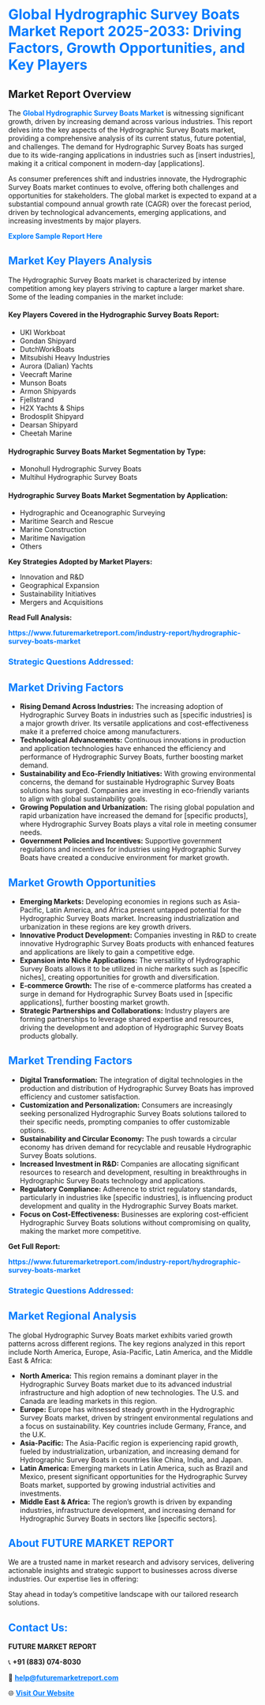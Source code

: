 <h1 style="color: #007BFF;">Global Hydrographic Survey Boats Market Report 2025-2033: Driving Factors, Growth Opportunities, and Key Players</h1>

<section id="overview">
<h2>Market Report Overview</h2>
<p>The <a href="https://www.futuremarketreport.com/industry-report/hydrographic-survey-boats-market" style="color: #007BFF; text-decoration: none;"><strong>Global Hydrographic Survey Boats Market</strong></a> is witnessing significant growth, driven by increasing demand across various industries. This report delves into the key aspects of the Hydrographic Survey Boats market, providing a comprehensive analysis of its current status, future potential, and challenges. The demand for Hydrographic Survey Boats has surged due to its wide-ranging applications in industries such as [insert industries], making it a critical component in modern-day [applications].</p>
<p>As consumer preferences shift and industries innovate, the Hydrographic Survey Boats market continues to evolve, offering both challenges and opportunities for stakeholders. The global market is expected to expand at a substantial compound annual growth rate (CAGR) over the forecast period, driven by technological advancements, emerging applications, and increasing investments by major players.</p>
</section>

<section id="overview">
<p><a href="https://www.futuremarketreport.com/request-sample/reportId=107109" style="color: #007BFF; text-decoration: none;"><strong>Explore Sample Report Here</strong></a></p>
</section>

<section id="key-players">
<h2 style="color: #007BFF;">Market Key Players Analysis</h2>
<p>The Hydrographic Survey Boats market is characterized by intense competition among key players striving to capture a larger market share. Some of the leading companies in the market include:</p>
<h4>Key Players Covered in the Hydrographic Survey Boats Report:</h4>
<ul><li>UKI Workboat</li><li>Gondan Shipyard</li><li>DutchWorkBoats</li><li>Mitsubishi Heavy Industries</li><li>Aurora (Dalian) Yachts</li><li>Veecraft Marine</li><li>Munson Boats</li><li>Armon Shipyards</li><li>Fjellstrand</li><li>H2X Yachts &amp; Ships</li><li>Brodosplit Shipyard</li><li>Dearsan Shipyard</li><li>Cheetah Marine</li></ul>
<h4>Hydrographic Survey Boats Market Segmentation by Type:</h4>
<ul><li>Monohull Hydrographic Survey Boats</li><li>Multihul Hydrographic Survey Boats</li></ul>

<h4>Hydrographic Survey Boats Market Segmentation by Application:</h4>
<ul><li>Hydrographic and Oceanographic Surveying</li><li>Maritime Search and Rescue</li><li>Marine Construction</li><li>Maritime Navigation</li><li>Others</li></ul>
<p><strong>Key Strategies Adopted by Market Players:</strong></p>
<ul>
<li>Innovation and R&D</li>
<li>Geographical Expansion</li>
<li>Sustainability Initiatives</li>
<li>Mergers and Acquisitions</li>
</ul>
</section>

<section>
<p><strong>Read Full Analysis: </strong></p><a href="https://www.futuremarketreport.com/industry-report/hydrographic-survey-boats-market" style="color: #007BFF; text-decoration: none;"><strong>https://www.futuremarketreport.com/industry-report/hydrographic-survey-boats-market</strong></a>
<h3 style="color: #007BFF;">Strategic Questions Addressed:</h3>
</section>

<section id="driving-factors">
<h2 style="color: #007BFF;">Market Driving Factors</h2>
<ul>
<li><strong>Rising Demand Across Industries:</strong> The increasing adoption of Hydrographic Survey Boats in industries such as [specific industries] is a major growth driver. Its versatile applications and cost-effectiveness make it a preferred choice among manufacturers.</li>
<li><strong>Technological Advancements:</strong> Continuous innovations in production and application technologies have enhanced the efficiency and performance of Hydrographic Survey Boats, further boosting market demand.</li>
<li><strong>Sustainability and Eco-Friendly Initiatives:</strong> With growing environmental concerns, the demand for sustainable Hydrographic Survey Boats solutions has surged. Companies are investing in eco-friendly variants to align with global sustainability goals.</li>
<li><strong>Growing Population and Urbanization:</strong> The rising global population and rapid urbanization have increased the demand for [specific products], where Hydrographic Survey Boats plays a vital role in meeting consumer needs.</li>
<li><strong>Government Policies and Incentives:</strong> Supportive government regulations and incentives for industries using Hydrographic Survey Boats have created a conducive environment for market growth.</li>
</ul>
</section>

<section id="growth-opportunities">
<h2 style="color: #007BFF;">Market Growth Opportunities</h2>
<ul>
<li><strong>Emerging Markets:</strong> Developing economies in regions such as Asia-Pacific, Latin America, and Africa present untapped potential for the Hydrographic Survey Boats market. Increasing industrialization and urbanization in these regions are key growth drivers.</li>
<li><strong>Innovative Product Development:</strong> Companies investing in R&D to create innovative Hydrographic Survey Boats products with enhanced features and applications are likely to gain a competitive edge.</li>
<li><strong>Expansion into Niche Applications:</strong> The versatility of Hydrographic Survey Boats allows it to be utilized in niche markets such as [specific niches], creating opportunities for growth and diversification.</li>
<li><strong>E-commerce Growth:</strong> The rise of e-commerce platforms has created a surge in demand for Hydrographic Survey Boats used in [specific applications], further boosting market growth.</li>
<li><strong>Strategic Partnerships and Collaborations:</strong> Industry players are forming partnerships to leverage shared expertise and resources, driving the development and adoption of Hydrographic Survey Boats products globally.</li>
</ul>
</section>

<section id="trending-factors">
<h2 style="color: #007BFF;">Market Trending Factors</h2>
<ul>
<li><strong>Digital Transformation:</strong> The integration of digital technologies in the production and distribution of Hydrographic Survey Boats has improved efficiency and customer satisfaction.</li>
<li><strong>Customization and Personalization:</strong> Consumers are increasingly seeking personalized Hydrographic Survey Boats solutions tailored to their specific needs, prompting companies to offer customizable options.</li>
<li><strong>Sustainability and Circular Economy:</strong> The push towards a circular economy has driven demand for recyclable and reusable Hydrographic Survey Boats solutions.</li>
<li><strong>Increased Investment in R&D:</strong> Companies are allocating significant resources to research and development, resulting in breakthroughs in Hydrographic Survey Boats technology and applications.</li>
<li><strong>Regulatory Compliance:</strong> Adherence to strict regulatory standards, particularly in industries like [specific industries], is influencing product development and quality in the Hydrographic Survey Boats market.</li>
<li><strong>Focus on Cost-Effectiveness:</strong> Businesses are exploring cost-efficient Hydrographic Survey Boats solutions without compromising on quality, making the market more competitive.</li>
</ul>
</section>

<section>
<p><strong>Get Full Report: </strong></p><a href="https://www.futuremarketreport.com/industry-report/hydrographic-survey-boats-market" style="color: #007BFF; text-decoration: none;"><strong>https://www.futuremarketreport.com/industry-report/hydrographic-survey-boats-market</strong></a>
<h3 style="color: #007BFF;">Strategic Questions Addressed:</h3>
</section>


<section id="regional-analysis">
<h2 style="color: #007BFF;">Market Regional Analysis</h2>
<p>The global Hydrographic Survey Boats market exhibits varied growth patterns across different regions. The key regions analyzed in this report include North America, Europe, Asia-Pacific, Latin America, and the Middle East & Africa:</p>
<ul>
<li><strong>North America:</strong> This region remains a dominant player in the Hydrographic Survey Boats market due to its advanced industrial infrastructure and high adoption of new technologies. The U.S. and Canada are leading markets in this region.</li>
<li><strong>Europe:</strong> Europe has witnessed steady growth in the Hydrographic Survey Boats market, driven by stringent environmental regulations and a focus on sustainability. Key countries include Germany, France, and the U.K.</li>
<li><strong>Asia-Pacific:</strong> The Asia-Pacific region is experiencing rapid growth, fueled by industrialization, urbanization, and increasing demand for Hydrographic Survey Boats in countries like China, India, and Japan.</li>
<li><strong>Latin America:</strong> Emerging markets in Latin America, such as Brazil and Mexico, present significant opportunities for the Hydrographic Survey Boats market, supported by growing industrial activities and investments.</li>
<li><strong>Middle East & Africa:</strong> The region’s growth is driven by expanding industries, infrastructure development, and increasing demand for Hydrographic Survey Boats in sectors like [specific sectors].</li>
</ul>
</section>

<footer>
<h2 style="color: #007BFF;">About FUTURE MARKET REPORT</h2>
<p>We are a trusted name in market research and advisory services, delivering actionable insights and strategic support to businesses across diverse industries. Our expertise lies in offering:</p>

<p>Stay ahead in today’s competitive landscape with our tailored research solutions.</p>

<h2 style="color: #007BFF;">Contact Us:</h2>
<p><strong>FUTURE MARKET REPORT</strong></p>
<p>📞 <strong>+91 (883) 074-8030</strong></p>
<p>📧 <strong><a href="mailto:help@futuremarketreport.com" style="color: #007BFF;">help@futuremarketreport.com</a></strong></p>
<p>🌐 <strong><a href="https://www.futuremarketreport.com/" style="color: #007BFF;">Visit Our Website</a></strong></p>
</footer>